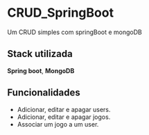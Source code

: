 # CRUD_SpringBoot

Um CRUD  simples com springBoot e mongoDB

## Stack utilizada

**Spring boot**, **MongoDB**


## Funcionalidades

- Adicionar, editar e apagar users.
- Adicionar, editar e apagar jogos.
- Associar um jogo a um user.
